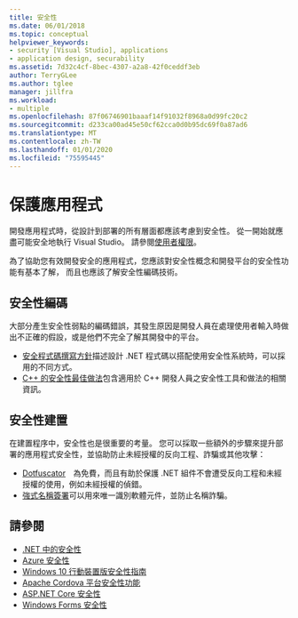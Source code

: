 ```yaml
---
title: 安全性
ms.date: 06/01/2018
ms.topic: conceptual
helpviewer_keywords:
- security [Visual Studio], applications
- application design, securability
ms.assetid: 7d32c4cf-8bec-4307-a2a8-42f0ceddf3eb
author: TerryGLee
ms.author: tglee
manager: jillfra
ms.workload:
- multiple
ms.openlocfilehash: 87f06746901baaaf14f91032f8968a0d99fc20c2
ms.sourcegitcommit: d233ca00ad45e50cf62cca0d0b95dc69f0a87ad6
ms.translationtype: MT
ms.contentlocale: zh-TW
ms.lasthandoff: 01/01/2020
ms.locfileid: "75595445"
---
```

# <a name="secure-applications"></a>保護應用程式

開發應用程式時，從設計到部署的所有層面都應該考慮到安全性。 從一開始就應盡可能安全地執行 Visual Studio。 請參閱[使用者權限](../ide/user-permissions-and-visual-studio.md)。

為了協助您有效開發安全的應用程式，您應該對安全性概念和開發平台的安全性功能有基本了解， 而且也應該了解安全性編碼技術。

## <a name="code-for-security"></a>安全性編碼

大部分產生安全性弱點的編碼錯誤，其發生原因是開發人員在處理使用者輸入時做出不正確的假設，或是他們不完全了解其開發中的平台。

- [安全程式碼撰寫方針](/dotnet/standard/security/secure-coding-guidelines)描述設計 .NET 程式碼以搭配使用安全性系統時，可以採用的不同方式。
- [C++ 的安全性最佳做法](/cpp/top/security-best-practices-for-cpp)包含適用於 C++ 開發人員之安全性工具和做法的相關資訊。

## <a name="build-for-security"></a>安全性建置

在建置程序中，安全性也是很重要的考量。 您可以採取一些額外的步驟來提升部署的應用程式安全性，並協助防止未經授權的反向工程、詐騙或其他攻擊：

- [Dotfuscator](dotfuscator/index.md)　為免費，而且有助於保護 .NET 組件不會遭受反向工程和未經授權的使用，例如未經授權的偵錯。
- [強式名稱簽署](managing-assembly-and-manifest-signing.md)可以用來唯一識別軟體元件，並防止名稱詐騙。

## <a name="see-also"></a>請參閱

- [.NET 中的安全性](/dotnet/standard/security/index)
- [Azure 安全性](/azure/security/)
- [Windows 10 行動裝置版安全性指南](/windows/security/threat-protection/windows-10-mobile-security-guide)
- [Apache Cordova 平台安全性功能](/visualstudio/cross-platform/tools-for-cordova/security/best-practices?view=toolsforcordova-2017)
- [ASP.NET Core 安全性](/aspnet/core/security/?view=aspnetcore-2.1)
- [Windows Forms 安全性](/dotnet/framework/winforms/windows-forms-security)
